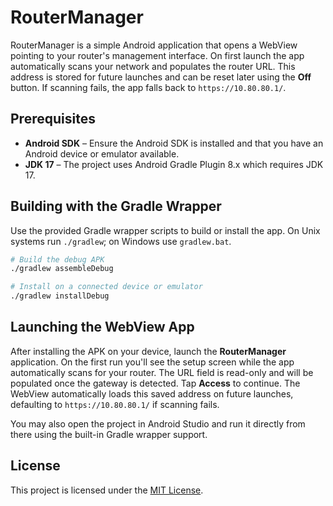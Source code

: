 # RouterManager

RouterManager is a simple Android application that opens a WebView pointing to your router's management interface. On first launch the app automatically scans your network and populates the router URL. This address is stored for future launches and can be reset later using the **Off** button. If scanning fails, the app falls back to `https://10.80.80.1/`.

## Prerequisites

- **Android SDK** – Ensure the Android SDK is installed and that you have an Android device or emulator available.
- **JDK 17** – The project uses Android Gradle Plugin 8.x which requires JDK 17.

## Building with the Gradle Wrapper

Use the provided Gradle wrapper scripts to build or install the app. On Unix systems run `./gradlew`; on Windows use `gradlew.bat`.

```bash
# Build the debug APK
./gradlew assembleDebug

# Install on a connected device or emulator
./gradlew installDebug
```

## Launching the WebView App

After installing the APK on your device, launch the **RouterManager** application. On the first run you'll see the setup screen while the app automatically scans for your router. The URL field is read-only and will be populated once the gateway is detected. Tap **Access** to continue. The WebView automatically loads this saved address on future launches, defaulting to `https://10.80.80.1/` if scanning fails.

You may also open the project in Android Studio and run it directly from there using the built-in Gradle wrapper support.

## License

This project is licensed under the [MIT License](LICENSE).
